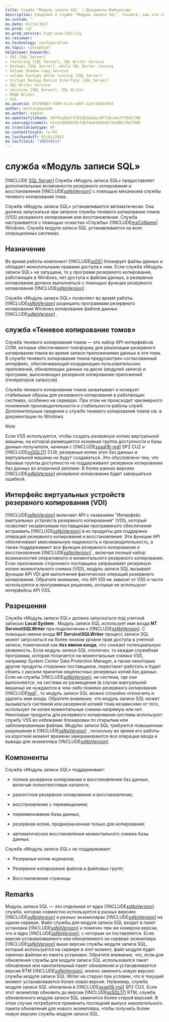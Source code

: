 ```yaml
---
title: Служба "Модуль записи SQL" | Документы Майкрософт
description: Сведения о службе "Модуль записи SQL". Узнайте, как эта служба предоставляет дополнительные возможности резервного копирования и восстановления в SQL Server с помощью механизма службы теневого копирования томов.
ms.custom: ''
ms.date: 03/14/2017
ms.prod: sql
ms.prod_service: high-availability
ms.reviewer: ''
ms.technology: configuration
ms.topic: conceptual
helpviewer_keywords:
- VDI [SQL Server]
- restoring [SQL Server], SQL Writer Service
- backups [SQL Server], while SQL Server running
- Volume Shadow Copy Service
- volume backups while running [SQL Server]
- Virtual Backup Device Interface [SQL Server]
- SQL Writer Service
- services [SQL Server], SQL Writer
- MSDE Writer
- VSS
ms.assetid: 0f299867-f499-4c2a-ad6f-b2ef1869381d
author: markingmyname
ms.author: maghan
ms.openlocfilehash: 99f91a0a5f3f018b10a4ac0ff18c4ecf75b9c790
ms.sourcegitcommit: b1cec968b919cfd6f4a438024bfdad00cf8e7080
ms.translationtype: HT
ms.contentlocale: ru-RU
ms.lasthandoff: 02/01/2021
ms.locfileid: "100349214"
---
```

# <a name="sql-writer-service"></a>cлужба «Модуль записи SQL»
 [!INCLUDE [SQL Server](../../includes/applies-to-version/sqlserver.md)]
  Служба «Модуль записи SQL» предоставляет дополнительные возможности резервного копирования и восстановления [!INCLUDE[ssNoVersion](../../includes/ssnoversion-md.md)] с помощью механизма службы теневого копирования тома.  
  
 Служба «Модуль записи SQL» устанавливается автоматически. Она должна запускаться при запросе службы теневого копирования томов (VSS) резервного копирования или восстановления. Служба настраивается с помощью оснастки «Службы» [!INCLUDE[msCoName](../../includes/msconame-md.md)] Windows. Служба модуля записи SQL устанавливается на всех операционных системах.  
  
## <a name="purpose"></a>Назначение  
 Во время работы компонент [!INCLUDE[ssDE](../../includes/ssde-md.md)] блокирует файлы данных и обладает монопольными правами доступа к ним. Если служба «Модуль записи SQL» не запущена, то у программ резервного копирования, работающих в Windows, нет доступа к файлам данных, а резервное копирование должно выполняться с помощью функции резервного копирования [!INCLUDE[ssNoVersion](../../includes/ssnoversion-md.md)] .  
  
 Служба «Модуль записи SQL» позволяет во время работы [!INCLUDE[ssNoVersion](../../includes/ssnoversion-md.md)] разрешить программам резервного копирования Windows копирование файлов данных [!INCLUDE[ssNoVersion](../../includes/ssnoversion-md.md)] .  
  
## <a name="volume-shadow-copy-service"></a>служба «Теневое копирование томов»  
 Служба теневого копирования томов — это набор API-интерфейсов COM, которые обеспечивают платформу для реализации резервного копирования томов во время записи приложениями данных в эти тома. В службе теневого копирования томов предусмотрен согласованный интерфейс, обеспечивающий координацию пользовательских приложений, обновляющих данные на диске (модулей записи) и программ, выполняющих резервное копирование приложений (генераторов запросов).  
  
 Служба теневого копирования томов захватывает и копирует стабильные образы для резервного копирования в работающих системах, особенно на серверах. При этом не происходит чрезмерного понижения производительности и стабильности работы служб. Дополнительные сведения о службе теневого копирования томов см. в документации по Windows.  

> [!NOTE]
> Если VSS используется, чтобы создать резервную копию виртуальной машины, на которой размещается основная группа доступности и базы данных-получатели, начиная с [!INCLUDE[sssql16-md](../../includes/sssql16-md.md)] SP2 CU2 и [!INCLUDE[ssSQL17](../../includes/sssql17-md.md)] CU9, резервные копии этих баз данных и виртуальной машины *не будут* создаваться.  Это обусловлено тем, что базовые группы доступности не поддерживают резервное копирование баз данных во вторичной реплике.  В более ранних версиях [!INCLUDE[ssNoVersion](../../includes/ssnoversion-md.md)] резервное копирование будет завершаться ошибкой.
  
## <a name="virtual-backup-device-interface-vdi"></a>Интерфейс виртуальных устройств резервного копирования (VDI)  
 [!INCLUDE[ssNoVersion](../../includes/ssnoversion-md.md)] включает API с названием "Интерфейс виртуальных устройств резервного копирования" (VDI), который позволяет независимым поставщикам программного обеспечения встраивать [!INCLUDE[ssNoVersion](../../includes/ssnoversion-md.md)] в их продукты для поддержки операций резервного копирования и восстановления. Эти функции API обеспечивают максимальную надежность и производительность, а также поддерживают все функции резервного копирования и восстановления [!INCLUDE[ssNoVersion](../../includes/ssnoversion-md.md)] , включая полный набор возможностей оперативного и моментального резервного копирования. Если приложение стороннего поставщика запрашивает резервную копию моментального снимка (VSS), модуль записи SQL вызывает функции API VDI для выполнения фактических операций резервного копирования. Обратите внимание, что API VDI не зависит от VSS и часто используется в программных решениях, которые не используют интерфейсы API VSS.
  
## <a name="permissions"></a>Разрешения  
 Служба «Модуль записи SQL» должна запускаться под учетной записью **Local System** . Модуль записи SQL использует имя входа **NT Service\SQLWriter** при подключении к [!INCLUDE[ssNoVersion](../../includes/ssnoversion-md.md)]. С помощью имени входа **NT Service\SQLWriter** процесс записи SQL может запускаться на более низком уровне прав доступа в учетной записи, помеченной как **без имени входа**, что снижает потенциальную уязвимость. Если модуль записи SQL отключен, то каждая служебная программа, которая полагается на моментальные снимки VSS, например System Center Data Protection Manager, а также некоторые другие продукты сторонних поставщиков, перестанет работать и будет сбоить с риском принятия нецелостных резервных копий баз данных. Если ни службы [!INCLUDE[ssNoVersion](../../includes/ssnoversion-md.md)], ни система, где они выполняются, ни система их размещения (в случае виртуальной машины) не нуждаются в чем-либо помимо резервного копирования [!INCLUDE[tsql](../../includes/tsql-md.md)] , то модуль записи SQL можно спокойно отключить и удалить имя входа.  Обратите внимание, что модуль записи SQL может вызываться системой или резервной копией тома независимо от того, использует ли копия моментальные снимки напрямую или нет. Некоторые продукты для резервного копирования системы используют службу VSS во избежание блокировки по открытым или заблокированным файлам. Модулю записи SQL требуются повышенные разрешения в [!INCLUDE[ssNoVersion](../../includes/ssnoversion-md.md)] , поскольку во время его работы на короткий момент времени замораживаются все операции ввода и вывода для экземпляра [!INCLUDE[ssNoVersion](../../includes/ssnoversion-md.md)].  
  
## <a name="features"></a>Компоненты  
 Служба «Модуль записи SQL» поддерживает:  
  
-   полное резервное копирование и восстановление баз данных, включая полнотекстовые каталоги;  
  
-   разностное резервное копирование и восстановление;  
  
-   восстановление с перемещением;  
  
-   переименование базы данных;  
  
-   резервная копия, предназначенная только для копирования;  
  
-   автоматическое восстановление моментального снимка базы данных.  
  
 Служба «Модуль записи SQL» не поддерживает:  
  
-   Резервные копии журналов;  
  
-   Резервное копирование файлов и файловых групп;  
  
-   Восстановление страницы  
  
## <a name="remarks"></a>Remarks
Модуль записи SQL — это отдельная от ядра [!INCLUDE[ssNoVersion](../../includes/ssnoversion-md.md)] служба, которая совместно используется в разных версиях [!INCLUDE[ssNoVersion](../../includes/ssnoversion-md.md)] и разных экземплярах [!INCLUDE[ssNoVersion](../../includes/ssnoversion-md.md)] на одном сервере.  Файл службы для модуля записи SQL входит в пакет установки [!INCLUDE[ssNoVersion](../../includes/ssnoversion-md.md)] и помечен тем же номером версии, что и ядро [!INCLUDE[ssNoVersion](../../includes/ssnoversion-md.md)], с которым он поставляется.  Если версия устанавливаемого или обновляемого на сервере экземпляра [!INCLUDE[ssNoVersion](../../includes/ssnoversion-md.md)] выше версии службы модуля записи SQL, который используется на сервере в этот момент, файл модуля будет заменен файлом из пакета установки.  Обратите внимание, что, если для обновления службы для модуля записи SQL использовался пакет обновления или накопительный пакет обновления и устанавливается версия RTM [!INCLUDE[ssNoVersion](../../includes/ssnoversion-md.md)], можно заменить новую версию службы модуля записи SQL Writer на старую при условии, что в текущий момент устанавливается более новая версия.  Например, служба модуля записи SQL обновлена в [!INCLUDE[sssql16-md](../../includes/sssql16-md.md)] SP2 CU2.  Если этот экземпляр обновить до версии [!INCLUDE[ssSQL17](../../includes/sssql17-md.md)] RTM, служба обновленного модуля записи SQL заменится более старой версией.  В этом случае потребуется применить последний выпуск накопительного пакета обновлений для нового экземпляра, чтобы получить более новую версию службы модуля записи SQL.

